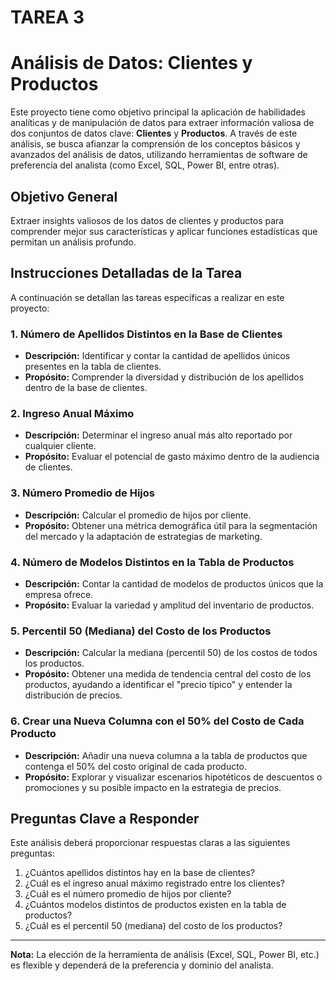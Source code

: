 # TAREA 3

# Análisis de Datos: Clientes y Productos

Este proyecto tiene como objetivo principal la aplicación de habilidades analíticas y de manipulación de datos para extraer información valiosa de dos conjuntos de datos clave: **Clientes** y **Productos**. A través de este análisis, se busca afianzar la comprensión de los conceptos básicos y avanzados del análisis de datos, utilizando herramientas de software de preferencia del analista (como Excel, SQL, Power BI, entre otras).

## Objetivo General

Extraer insights valiosos de los datos de clientes y productos para comprender mejor sus características y aplicar funciones estadísticas que permitan un análisis profundo.

## Instrucciones Detalladas de la Tarea

A continuación se detallan las tareas específicas a realizar en este proyecto:

### 1. Número de Apellidos Distintos en la Base de Clientes

* **Descripción:** Identificar y contar la cantidad de apellidos únicos presentes en la tabla de clientes.
* **Propósito:** Comprender la diversidad y distribución de los apellidos dentro de la base de clientes.

### 2. Ingreso Anual Máximo

* **Descripción:** Determinar el ingreso anual más alto reportado por cualquier cliente.
* **Propósito:** Evaluar el potencial de gasto máximo dentro de la audiencia de clientes.

### 3. Número Promedio de Hijos

* **Descripción:** Calcular el promedio de hijos por cliente.
* **Propósito:** Obtener una métrica demográfica útil para la segmentación del mercado y la adaptación de estrategias de marketing.

### 4. Número de Modelos Distintos en la Tabla de Productos

* **Descripción:** Contar la cantidad de modelos de productos únicos que la empresa ofrece.
* **Propósito:** Evaluar la variedad y amplitud del inventario de productos.

### 5. Percentil 50 (Mediana) del Costo de los Productos

* **Descripción:** Calcular la mediana (percentil 50) de los costos de todos los productos.
* **Propósito:** Obtener una medida de tendencia central del costo de los productos, ayudando a identificar el "precio típico" y entender la distribución de precios.

### 6. Crear una Nueva Columna con el 50% del Costo de Cada Producto

* **Descripción:** Añadir una nueva columna a la tabla de productos que contenga el 50% del costo original de cada producto.
* **Propósito:** Explorar y visualizar escenarios hipotéticos de descuentos o promociones y su posible impacto en la estrategia de precios.

## Preguntas Clave a Responder

Este análisis deberá proporcionar respuestas claras a las siguientes preguntas:

1.  ¿Cuántos apellidos distintos hay en la base de clientes?
2.  ¿Cuál es el ingreso anual máximo registrado entre los clientes?
3.  ¿Cuál es el número promedio de hijos por cliente?
4.  ¿Cuántos modelos distintos de productos existen en la tabla de productos?
5.  ¿Cuál es el percentil 50 (mediana) del costo de los productos?

---

**Nota:** La elección de la herramienta de análisis (Excel, SQL, Power BI, etc.) es flexible y dependerá de la preferencia y dominio del analista.
